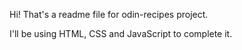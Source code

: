 Hi! That's a readme file for odin-recipes project.

I'll be using HTML, CSS and JavaScript to complete it.